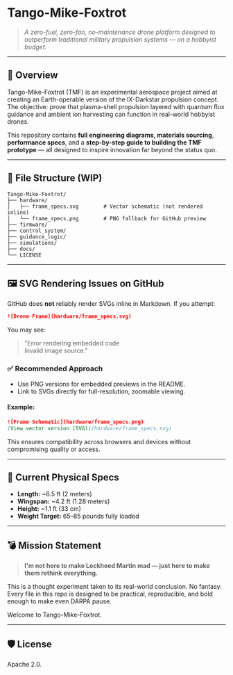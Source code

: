 # Tango-Mike-Foxtrot

> *A zero-fuel, zero-fan, no-maintenance drone platform designed to outperform traditional military propulsion systems — on a hobbyist budget.*

---

## 🚀 Overview
Tango-Mike-Foxtrot (TMF) is an experimental aerospace project aimed at creating an Earth-operable version of the IX-Darkstar propulsion concept. The objective: prove that plasma-shell propulsion layered with quantum flux guidance and ambient ion harvesting can function in real-world hobbyist drones.

This repository contains **full engineering diagrams, materials sourcing**, **performance specs**, and a **step-by-step guide to building the TMF prototype** — all designed to inspire innovation far beyond the status quo.

---

## 📂 File Structure (WIP)
```
Tango-Mike-Foxtrot/
├── hardware/
│   ├── frame_specs.svg        # Vector schematic (not rendered inline)
│   └── frame_specs.png        # PNG fallback for GitHub preview
├── firmware/
├── control_system/
├── guidance_logic/
├── simulations/
├── docs/
└── LICENSE
```

---

## 🖼️ SVG Rendering Issues on GitHub
GitHub does **not** reliably render SVGs inline in Markdown. If you attempt:

```md
![Drone Frame](hardware/frame_specs.svg)
```

You may see:
> "Error rendering embedded code  
> Invalid image source."

### ✅ Recommended Approach
- Use PNG versions for embedded previews in the README.
- Link to SVGs directly for full-resolution, zoomable viewing.

#### Example:
```md
![Frame Schematic](hardware/frame_specs.png)
[View vector version (SVG)](hardware/frame_specs.svg)
```

This ensures compatibility across browsers and devices without compromising quality or access.

---

## 📐 Current Physical Specs
- **Length:** ~6.5 ft (2 meters)
- **Wingspan:** ~4.2 ft (1.28 meters)
- **Height:** ~1.1 ft (33 cm)
- **Weight Target:** 65–85 pounds fully loaded

---

## 💣 Mission Statement
> **I'm not here to make Lockheed Martin mad — just here to make them rethink everything.**

This is a thought experiment taken to its real-world conclusion. No fantasy. Every file in this repo is designed to be practical, reproducible, and bold enough to make even DARPA pause.

Welcome to Tango-Mike-Foxtrot.

---

## 🛡️ License
Apache 2.0.
